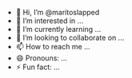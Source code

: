 - 👋 Hi, I’m @maritoslapped
- 👀 I’m interested in ...
- 🌱 I’m currently learning ...
- 💞️ I’m looking to collaborate on ...
- 📫 How to reach me ...
- 😄 Pronouns: ...
- ⚡ Fun fact: ...

<!---
maritoslapped/maritoslapped is a ✨ special ✨ repository because its `README.md` (this file) appears on your GitHub profile.
You can click the Preview link to take a look at your changes.
--->
